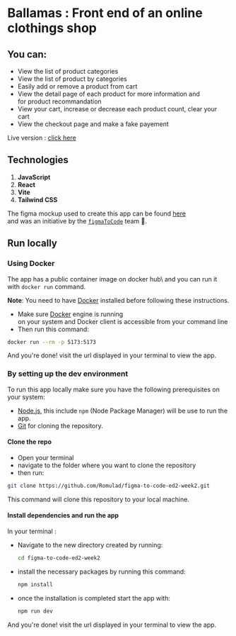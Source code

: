 # Ballamas : Front end of an online clothings shop

## You can:
- View the list of product categories
- View the list of product by categories
- Easily add or remove a product from cart
- View the detail page of each product for more information and\
for product recommandation
- View your cart, increase or decrease each product count, clear your cart
- View the checkout page and make a fake payement

Live version : [click here](https://ecom-figma.vercel.app)

## Technologies
1. **JavaScript**
2. **React**
3. **Vite**
3. **Tailwind CSS**

The figma mockup used to create this app can be found [here](https://www.figma.com/design/FHEN8l5THsabutI06zIgON/Tokena?node-id=0-1&t=OqqOP4nhxQQGVZ78-1)\
and was an initiative by the [`figmaToCode`](https://www.figmatocodechallenge.com) team 🙏.

## Run locally

### Using Docker
The app has a public container image on docker hub\ 
and you can run it with `docker run` command.

**Note**: You need to have [Docker](https://www.docker.com/products/docker-desktop/) installed before following these instructions.

- Make sure [Docker](https://www.docker.com/products/docker-desktop/) engine is running\
on your system and Docker client is accessible from your command line
- Then run this command:
```bash
docker run --rm -p 5173:5173 
```
And you're done! visit the url displayed in your terminal to view the app.

### By setting up the dev environment
To run this app locally make sure you have the following prerequisites on your system:
- [Node.js](https://nodejs.org/en/download/current), this include `npm` (Node Package Manager) will be use to run the app. 
- [Git](https://git-scm.com/downloads) for cloning the repository. 

#### Clone the repo
- Open your terminal
- navigate to the folder where you want to clone the repository
- then run:
```bash
git clone https://github.com/Romulad/figma-to-code-ed2-week2.git
```
This command will clone this repository to your local machine.

#### Install dependencies and run the app
In your terminal :
- Navigate to the new directory created by running:
  ```bash
  cd figma-to-code-ed2-week2
  ```
- install the necessary packages by running this command:
  ```bash
  npm install
  ```
- once the installation is completed start the app with:
  ```bash
  npm run dev
  ```

And you're done! visit the url displayed in your terminal to view the app.